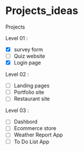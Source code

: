 # Projects_ideas


Projects 

Level 01 :  
- [X] survey form
- [ ] Quiz website
- [X] Login page

Level 02 : 
- [ ] Landing pages
- [ ] Portfolio site
- [ ] Restaurant site

Level 03 : 
- [ ] Dashbord
- [ ] Ecommerce store
- [ ] Weather Report App
- [ ] To Do List App
